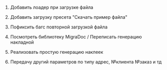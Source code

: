 1. Добавить лоадер при загрузке файла
2. Добавить загрузку пресета "Скачать пример файла"
3. Пофиксить багс повторной загрузкой файла
4. Посмотреть библиотеку MigraDoc / Переписать генерацию накладной

5. Реализовать простую генерацию наклеек

6. Передачу другий параметров по типу адрес, №клиента №заказ и тд
